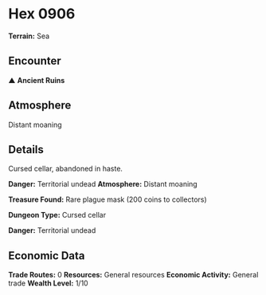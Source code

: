 # Hex 0906

**Terrain:** Sea

## Encounter
▲ **Ancient Ruins**

## Atmosphere
Distant moaning

## Details
Cursed cellar, abandoned in haste.

**Danger:** Territorial undead
**Atmosphere:** Distant moaning

**Treasure Found:** Rare plague mask (200 coins to collectors)


**Dungeon Type:** Cursed cellar

**Danger:** Territorial undead

## Economic Data
**Trade Routes:** 0
**Resources:** General resources
**Economic Activity:** General trade
**Wealth Level:** 1/10
